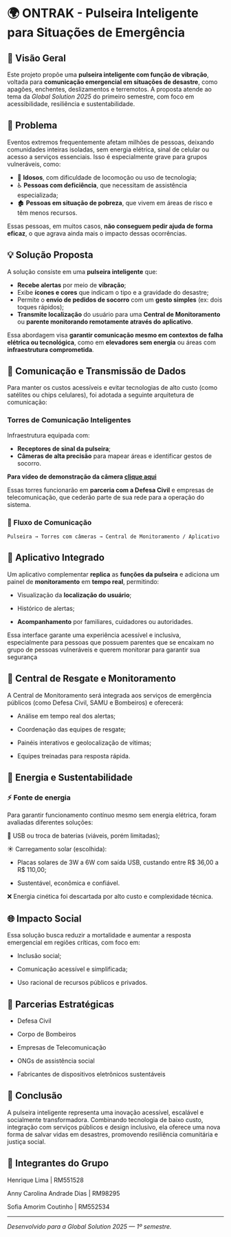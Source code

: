 # 🌍 **ONTRAK** - Pulseira Inteligente para Situações de Emergência

## 🧭 Visão Geral

Este projeto propõe uma **pulseira inteligente com função de vibração**, voltada para **comunicação emergencial em situações de desastre**, como apagões, enchentes, deslizamentos e terremotos. A proposta atende ao tema da *Global Solution 2025* do primeiro semestre, com foco em acessibilidade, resiliência e sustentabilidade.

## 🚨 Problema

Eventos extremos frequentemente afetam milhões de pessoas, deixando comunidades inteiras isoladas, sem energia elétrica, sinal de celular ou acesso a serviços essenciais. Isso é especialmente grave para grupos vulneráveis, como:

- 👵 **Idosos**, com dificuldade de locomoção ou uso de tecnologia;
- ♿ **Pessoas com deficiência**, que necessitam de assistência especializada;
- 🏚️ **Pessoas em situação de pobreza**, que vivem em áreas de risco e têm menos recursos.

Essas pessoas, em muitos casos, **não conseguem pedir ajuda de forma eficaz**, o que agrava ainda mais o impacto dessas ocorrências.

## 💡 Solução Proposta

A solução consiste em uma **pulseira inteligente** que:

- **Recebe alertas** por meio de **vibração**;
- Exibe **ícones e cores** que indicam o tipo e a gravidade do desastre;
- Permite o **envio de pedidos de socorro** com um **gesto simples** (ex: dois toques rápidos);
- **Transmite localização** do usuário para uma **Central de Monitoramento** ou **parente monitorando remotamente através do aplicativo**.

Essa abordagem visa **garantir comunicação mesmo em contextos de falha elétrica ou tecnológica**, como em **elevadores sem energia** ou áreas com **infraestrutura comprometida**.

## 📡 Comunicação e Transmissão de Dados

Para manter os custos acessíveis e evitar tecnologias de alto custo (como satélites ou chips celulares), foi adotada a seguinte arquitetura de comunicação:

###  Torres de Comunicação Inteligentes

Infraestrutura equipada com:

- **Receptores de sinal da pulseira**;
- **Câmeras de alta precisão** para mapear áreas e identificar gestos de socorro.

**Para vídeo de demonstração da câmera [clique aqui](https://youtu.be/BPJhwVmu840)**

Essas torres funcionarão em **parceria com a Defesa Civil** e empresas de telecomunicação, que cederão parte de sua rede para a operação do sistema.

### 🔄 Fluxo de Comunicação

```text
Pulseira → Torres com câmeras → Central de Monitoramento / Aplicativo
```

## 📱 Aplicativo Integrado

Um aplicativo complementar **replica** as **funções da pulseira** e adiciona um painel de **monitoramento** em **tempo real**, permitindo:

- Visualização da **localização do usuário**;

- Histórico de alertas;

- **Acompanhamento** por familiares, cuidadores ou autoridades.

Essa interface garante uma experiência acessível e inclusiva, especialmente para pessoas que possuem parentes que se encaixam no grupo de pessoas vulneráveis e querem monitorar para garantir sua segurança

## 🧭 Central de Resgate e Monitoramento
A Central de Monitoramento será integrada aos serviços de emergência públicos (como Defesa Civil, SAMU e Bombeiros) e oferecerá:

- Análise em tempo real dos alertas;

- Coordenação das equipes de resgate;

- Painéis interativos e geolocalização de vítimas;

- Equipes treinadas para resposta rápida.

## 🔋 Energia e Sustentabilidade

### ⚡ Fonte de energia
Para garantir funcionamento contínuo mesmo sem energia elétrica, foram avaliadas diferentes soluções:

🔌 USB ou troca de baterias (viáveis, porém limitadas);

☀️ Carregamento solar (escolhida):

- Placas solares de 3W a 6W com saída USB, custando entre R$ 36,00 a R$ 110,00;

- Sustentável, econômica e confiável.

❌ Energia cinética foi descartada por alto custo e complexidade técnica.

## 🌐 Impacto Social
Essa solução busca reduzir a mortalidade e aumentar a resposta emergencial em regiões críticas, com foco em:

- Inclusão social;

- Comunicação acessível e simplificada;

- Uso racional de recursos públicos e privados.

## 🤝 Parcerias Estratégicas
- Defesa Civil

- Corpo de Bombeiros

- Empresas de Telecomunicação

- ONGs de assistência social

- Fabricantes de dispositivos eletrônicos sustentáveis

## 📌 Conclusão
A pulseira inteligente representa uma inovação acessível, escalável e socialmente transformadora. Combinando tecnologia de baixo custo, integração com serviços públicos e design inclusivo, ela oferece uma nova forma de salvar vidas em desastres, promovendo resiliência comunitária e justiça social.

## 👥 Integrantes do Grupo
Henrique Lima | RM551528

Anny Carolina Andrade Dias | RM98295

Sofia Amorim Coutinho | RM552534

---

_Desenvolvido para a Global Solution 2025 — 1º semestre._